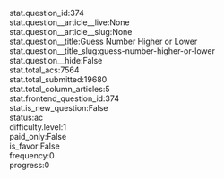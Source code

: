 stat.question_id:374  
stat.question__article__live:None  
stat.question__article__slug:None  
stat.question__title:Guess Number Higher or Lower  
stat.question__title_slug:guess-number-higher-or-lower  
stat.question__hide:False  
stat.total_acs:7564  
stat.total_submitted:19680  
stat.total_column_articles:5  
stat.frontend_question_id:374  
stat.is_new_question:False  
status:ac  
difficulty.level:1  
paid_only:False  
is_favor:False  
frequency:0  
progress:0  
